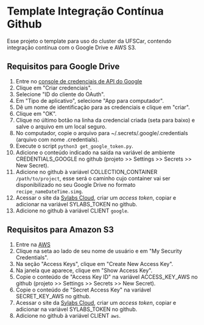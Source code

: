 # Template Integração Contínua Github

Esse projeto o template para uso do cluster da UFSCar, contendo integração contínua com o Google Drive e AWS S3.

## Requisitos para Google Drive

1. Entre no [console de credenciais de API do Google](https://console.developers.google.com/apis/credentials)
2. Clique em "Criar credenciais".
3. Selecione "ID do cliente do OAuth".
4. Em "Tipo de aplicativo", selecione "App para computador".
5. Dê um nome de identificação para as credenciais e clique em "criar".
6. Clique em "OK".
7. Clique no último botão na linha da credencial criada (seta para baixo) e salve o arquivo em um local seguro.
8. No computador, copie o arquivo para ~/.secrets/.google/.credentials (arquivo com nome .credentials).
9. Execute o script `python3 get_google_token.py`.
10. Adicione o conteúdo indicado na saída na variável de ambiente CREDENTIALS_GOOGLE no github (projeto >> Settings >> Secrets >> New Secret).
11. Adicione no github à variável COLLECTION_CONTAINER `/path/to/project`, esse será o caminho cujo container vai ser disponibilizado no seu Google Drive no formato `recipe_nameDateTime.simg`.
12. Acessar o site da [Sylabs Cloud](cloud.sylabs.io), criar um _access token_, copiar e adicionar na variável SYLABS_TOKEN no github.
13. Adicione no github à variável CLIENT `google`.


## Requisitos para Amazon S3

1. Entre na [AWS](console.aws.amazon.com)
2. Clique na seta ao lado de seu nome de usuário e em "My Security Credentials".
3. Na seção "Access Keys", clique em "Create New Access Key".
4. Na janela que aparece, clique em "Show Access Key".
5. Copie o conteúdo de "Access Key ID" na variável ACCESS_KEY_AWS no github (projeto >> Settings >> Secrets >> New Secret).
6. Copie o conteúdo de "Secret Access Key" na variável SECRET_KEY_AWS no github.
7. Acessar o site da [Sylabs Cloud](cloud.sylabs.io), criar um _access token_, copiar e adicionar na variável SYLABS_TOKEN no github.
8. Adicione no github à variável CLIENT `aws`.